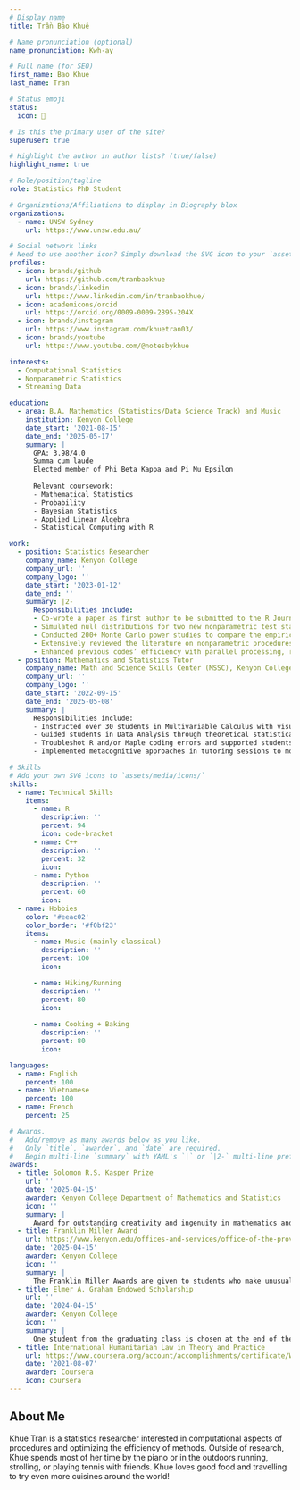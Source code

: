 ```yaml
---
# Display name
title: Trần Bảo Khuê

# Name pronunciation (optional)
name_pronunciation: Kwh-ay

# Full name (for SEO)
first_name: Bao Khue
last_name: Tran

# Status emoji
status:
  icon: 🥭

# Is this the primary user of the site?
superuser: true

# Highlight the author in author lists? (true/false)
highlight_name: true

# Role/position/tagline
role: Statistics PhD Student

# Organizations/Affiliations to display in Biography blox
organizations:
  - name: UNSW Sydney
    url: https://www.unsw.edu.au/

# Social network links
# Need to use another icon? Simply download the SVG icon to your `assets/media/icons/` folder.
profiles:
  - icon: brands/github
    url: https://github.com/tranbaokhue
  - icon: brands/linkedin
    url: https://www.linkedin.com/in/tranbaokhue/
  - icon: academicons/orcid
    url: https://orcid.org/0009-0009-2895-204X
  - icon: brands/instagram
    url: https://www.instagram.com/khuetran03/
  - icon: brands/youtube
    url: https://www.youtube.com/@notesbykhue

interests:
  - Computational Statistics
  - Nonparametric Statistics
  - Streaming Data

education:
  - area: B.A. Mathematics (Statistics/Data Science Track) and Music
    institution: Kenyon College
    date_start: '2021-08-15'
    date_end: '2025-05-17'
    summary: |
      GPA: 3.98/4.0
      Summa cum laude
      Elected member of Phi Beta Kappa and Pi Mu Epsilon
      
      Relevant coursework:
      - Mathematical Statistics
      - Probability
      - Bayesian Statistics
      - Applied Linear Algebra
      - Statistical Computing with R

work:
  - position: Statistics Researcher
    company_name: Kenyon College
    company_url: ''
    company_logo: ''
    date_start: '2023-01-12'
    date_end: ''
    summary: |2-
      Responsibilities include:
      - Co-wrote a paper as first author to be submitted to the R Journal (Q2)
      - Simulated null distributions for two new nonparametric test statistics in 150 different balanced observations settings
      - Conducted 200+ Monte Carlo power studies to compare the empirical powers of proposed tests with existing procedures
      - Extensively reviewed the literature on nonparametric procedures in two-way factorial design
      - Enhanced previous codes’ efficiency with parallel processing, reducing the simulation runtime by up to seven-fold
  - position: Mathematics and Statistics Tutor
    company_name: Math and Science Skills Center (MSSC), Kenyon College
    company_url: ''
    company_logo: ''
    date_start: '2022-09-15'
    date_end: '2025-05-08'
    summary: |
      Responsibilities include:
      - Instructed over 30 students in Multivariable Calculus with visualizing surfaces, differentiation, optimization, and integration
      - Guided students in Data Analysis through theoretical statistical models, brainstorming analysis project, visualizing data
      - Troubleshot R and/or Maple coding errors and supported students on various projects, ie. regression, optimization, etc.
      - Implemented metacognitive approaches in tutoring sessions to motivate critical thinking, problem solving, and boost self-efficacy

# Skills
# Add your own SVG icons to `assets/media/icons/`
skills:
  - name: Technical Skills
    items:
      - name: R
        description: ''
        percent: 94
        icon: code-bracket
      - name: C++
        description: ''
        percent: 32
        icon: 
      - name: Python
        description: ''
        percent: 60
        icon: 
  - name: Hobbies
    color: '#eeac02'
    color_border: '#f0bf23'
    items:
      - name: Music (mainly classical)
        description: ''
        percent: 100
        icon: 

      - name: Hiking/Running
        description: ''
        percent: 80
        icon: 
      
      - name: Cooking + Baking
        description: ''
        percent: 80
        icon: 

languages:
  - name: English
    percent: 100
  - name: Vietnamese
    percent: 100
  - name: French
    percent: 25

# Awards.
#   Add/remove as many awards below as you like.
#   Only `title`, `awarder`, and `date` are required.
#   Begin multi-line `summary` with YAML's `|` or `|2-` multi-line prefix and indent 2 spaces below.
awards:
  - title: Solomon R.S. Kasper Prize
    url: ''
    date: '2025-04-15'
    awarder: Kenyon College Department of Mathematics and Statistics
    icon: ''
    summary: |
      Award for outstanding creativity and ingenuity in mathematics and computer science.
  - title: Franklin Miller Award
    url: https://www.kenyon.edu/offices-and-services/office-of-the-provost/recognition/franklin-miller-awards/
    date: '2025-04-15'
    awarder: Kenyon College
    icon: ''
    summary: |
      The Franklin Miller Awards are given to students who make unusual or significant contributions to the academic environment of the College. The awards are named for Franklin Miller Jr., a long-time member of the faculty and a distinguished physicist, teacher and textbook author.
  - title: Elmer A. Graham Endowed Scholarship
    url: ''
    date: '2024-04-15'
    awarder: Kenyon College
    icon: ''
    summary: |
      One student from the graduating class is chosen at the end of their junior year to win this senior year's full-tuition  scholarship by the Board of Trustees. 
  - title: International Humanitarian Law in Theory and Practice
    url: https://www.coursera.org/account/accomplishments/certificate/WUY5M82JK8ZK
    date: '2021-08-07'
    awarder: Coursera
    icon: coursera
---
```


## About Me

Khue Tran is a statistics researcher interested in computational aspects of procedures and optimizing the efficiency of methods. Outside of research, Khue spends most of her time by the piano or in the outdoors running, strolling, or playing tennis with friends. Khue loves good food and travelling to try even more cuisines around the world!
